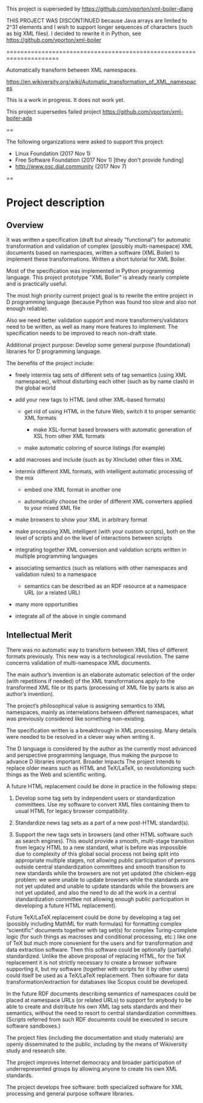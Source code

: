 This project is superseded by https://github.com/vporton/xml-boiler-dlang

THIS PROJECT WAS DISCONTINUED because Java arrays are limited to 2^31 elements
and I wish to support longer sequences of characters (such as big XML files).
I decided to rewrite it in Python, see
https://github.com/vporton/xml-boiler

=====================================================================

Automatically transform between XML namespaces.

https://en.wikiversity.org/wiki/Automatic_transformation_of_XML_namespaces

This is a work in progress. It does not work yet.

This project supersedes failed project
https://github.com/vporton/xml-boiler-ada

==

The following organizations were asked to support this project:
* Linux Foundation (2017 Nov 1)
* Free Software Foundation (2017 Nov 1) [they don't provide funding]
* http://www.osc.dial.community (2017 Nov 7)

==

# Project description #

## Overview ##

It was written a specification (draft but already "functional") for automatic transformation and validation of complex (possibly multi-namespace) XML documents based on namespaces, written a software (XML Boiler) to implement these transformations. Written a short tutorial for XML Boiler.

Most of the specification was implemented in Python programming language. This project prototype "XML Boiler" is already nearly complete and is practically useful.

The most high priority current project goal is to rewrite the entire project in D programming language (because Python was found too slow and also not enough reliable).

Also we need better validation support and more transformers/validators need to be written, as well as many more features to implement. The specification needs to be improved to reach non-draft state.

Additional project purpose: Develop some general purpose (foundational) libraries for D programming language.

The benefits of the project include:

* freely intermix tag sets of different sets of tag semantics (using XML namespaces), without disturbing each other (such as by name clash) in the global world

* add your new tags to HTML (and other XML-based formats)

   * get rid of using HTML in the future Web, switch it to proper semantic XML formats

     * make XSL-format based browsers with automatic generation of XSL from other XML formats

   * make automatic coloring of source listings (for example)

* add macroses and include (such as by XInclude) other files in XML

* intermix different XML formats, with intelligent automatic processing of the mix

  * embed one XML format in another one

  * automatically choose the order of different XML converters applied to your mixed XML file

* make browsers to show your XML in arbitrary format

* make processing XML intelligent (with your custom scripts), both on the level of scripts and on the level of interactions between scripts

* integrating together XML conversion and validation scripts written in multiple programming languages

* associating semantics (such as relations with other namespaces and validation rules) to a namespace

  * semantics can be described as an RDF resource at a namespace URL (or a related URL)

* many more opportunities

* integrate all of the above in single command

## Intellectual Merit ##

There was no automatic way to transform between XML files of different formats previously. This new way is a technological revolution. The same concerns validation of multi-namespace XML documents.

The main author’s invention is an elaborate automatic selection of the order (with repetitions if needed) of the XML transformations apply to the transformed XML file or its parts (processing of XML file by parts is also an author’s invention).

The project’s philosophical value is assigning semantics to XML namespaces, mainly as interrelations between different namespaces, what was previously considered like something non-existing.

The specification written is a breakthrough in XML processing. Many details were needed to be resolved in a clever way when writing it.

The D language is considered by the author as the currently most advanced and perspective programming language, thus making the purpose to advance D libraries important.
Broader Impacts
The project intends to replace older means such as HTML and TeX/LaTeX, so revolutionizing such things as the Web and scientific writing.

A future HTML replacement could be done in practice in the following steps:

1. Develop some tag sets by independent users or standardization committees. Use my software to convert XML files containing them to usual HTML for legacy browser compatibility.

2. Standardize news tag sets as a part of a new post-HTML standard(s).

3. Support the new tags sets in browsers (and other HTML software such as search engines).
This would provide a smooth, multi-stage transition from legacy HTML to a new standard, what is before was impossible due to complexity of this global social process not being split into appropriate multiple stages, not allowing public participation of persons outside central standardization committees and smooth transition to new standards while the browsers are not yet updated (the chicken-egg problem: we were unable to update browsers while the standards are not yet updated and unable to update standards while the browsers are not yet updated, and also the need to do all the work in a central standardization committee not allowing enough public participation in developing a future HTML replacement).

Future TeX/LaTeX replacement could be done by developing a tag set (possibly including MathML for math formulas) for formatting complex “scientific” documents together with tag set(s) for complex Turing-complete logic (for such things as macroses and conditional processing, etc.) like one of TeX but much more convenient for the users and for transformation and data extraction software. Then this software could be optionally (partially) standardized. Unlike the above proposal of replacing HTML, for the TeX replacement it is not strictly necessary to create a browser software supporting it, but my software (together with scripts for it by other users) could itself be used as a TeX/LaTeX replacement. Then software for data transformation/extraction for databases like Scopus could be developed.

In the future RDF documents describing semantics of namespaces could be placed at namespace URLs (or related URLs) to support for anybody to be able to create and distribute his own XML tag sets standards and their semantics, without the need to resort to central standardization committees. (Scripts referred from such RDF documents could be executed in secure software sandboxes.)

The project files (including the documentation and study materials) are openly disseminated to the public, including by the means of Wikiversity study and research site.

The project improves Internet democracy and broader participation of underrepresented groups by allowing anyone to create his own XML standards.

The project develops free software: both specialized software for XML processing and general purpose software libraries.
